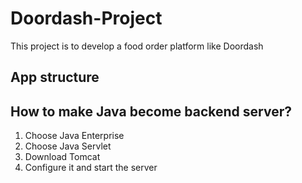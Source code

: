 # Doordash-Project
This project is to develop a food order platform like Doordash

## App structure

## How to make Java become backend server?
1. Choose Java Enterprise
2. Choose Java Servlet
3. Download Tomcat
4. Configure it and start the server
